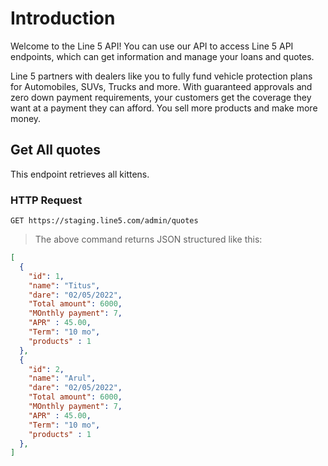 

# Introduction

Welcome to the Line 5 API! You can use our API to access Line 5  API endpoints, which can get information and manage your loans and quotes.

Line 5 partners with dealers like you to fully fund vehicle protection plans for Automobiles, SUVs, Trucks and more. With guaranteed approvals and zero down payment requirements, your customers get the coverage they want at a payment they can afford. You sell more products and make more money.


## Get All quotes

This endpoint retrieves all kittens.

### HTTP Request

`GET https://staging.line5.com/admin/quotes`

> The above command returns JSON structured like this:

```json
[
  {
    "id": 1,
    "name": "Titus",
    "dare": "02/05/2022",
    "Total amount": 6000,
    "MOnthly payment": 7,
    "APR" : 45.00,
    "Term": "10 mo",
    "products" : 1
  },
  {
    "id": 2,
    "name": "Arul",
    "dare": "02/05/2022",
    "Total amount": 6000,
    "MOnthly payment": 7,
    "APR" : 45.00,
    "Term": "10 mo",
    "products" : 1
  },
]
```


